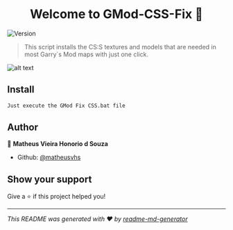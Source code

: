 
<h1 align="center">Welcome to GMod-CSS-Fix 👋</h1>
<p>
  <img alt="Version" src="https://img.shields.io/badge/version-1.0-blue.svg?cacheSeconds=2592000" />
</p>

> This script installs the CS:S textures and models that are needed in most Garry`s Mod maps with just one click.

![alt text](https://images-wixmp-ed30a86b8c4ca887773594c2.wixmp.com/f/ba077243-f680-467a-89f5-df0bb62368f2/dagvglb-ee1ec12a-9916-46b2-814e-aef2a484e663.gif?token=eyJ0eXAiOiJKV1QiLCJhbGciOiJIUzI1NiJ9.eyJzdWIiOiJ1cm46YXBwOjdlMGQxODg5ODIyNjQzNzNhNWYwZDQxNWVhMGQyNmUwIiwiaXNzIjoidXJuOmFwcDo3ZTBkMTg4OTgyMjY0MzczYTVmMGQ0MTVlYTBkMjZlMCIsIm9iaiI6W1t7InBhdGgiOiJcL2ZcL2JhMDc3MjQzLWY2ODAtNDY3YS04OWY1LWRmMGJiNjIzNjhmMlwvZGFndmdsYi1lZTFlYzEyYS05OTE2LTQ2YjItODE0ZS1hZWYyYTQ4NGU2NjMuZ2lmIn1dXSwiYXVkIjpbInVybjpzZXJ2aWNlOmZpbGUuZG93bmxvYWQiXX0.QSryuuGPf_fuQNGkJRBwNYcvv5J49dgs-xsfYr4BWeM "ERROR GIF")

## Install

```sh
Just execute the GMod Fix CSS.bat file
```

## Author

👤 **Matheus Vieira Honorio d Souza**

* Github: [@matheusvhs](https://github.com/matheusvhs)

## Show your support

Give a ⭐️ if this project helped you!

***
_This README was generated with ❤️ by [readme-md-generator](https://github.com/kefranabg/readme-md-generator)_
